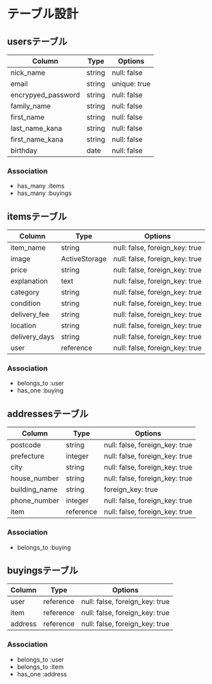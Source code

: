 # テーブル設計

## usersテーブル

| Column              | Type           | Options      |
| ------------------- | -------------- | ------------ |
| nick_name           | string         | null: false  |
| email               | string         | unique: true |
| encrypyed_password  | string         | null: false  |
| family_name         | string         | null: false  |
| first_name          | string         | null: false  |
| last_name_kana      | string         | null: false  |
| first_name_kana     | string         | null: false  |
| birthday            | date           | null: false  |

### Association

- has_many :items
- has_many :buyings

## itemsテーブル

| Column         | Type           | Options                        |
| -------------- | -------------- | ------------------------------ |
| item_name      | string         | null: false, foreign_key: true |
| image          | ActiveStorage  | null: false, foreign_key: true |
| price          | string         | null: false, foreign_key: true |
| explanation    | text           | null: false, foreign_key: true |
| category       | string         | null: false, foreign_key: true |
| condition      | string         | null: false, foreign_key: true |
| delivery_fee   | string         | null: false, foreign_key: true |
| location       | string         | null: false, foreign_key: true |
| delivery_days  | string         | null: false, foreign_key: true |
| user           | reference      | null: false, foreign_key: true |

### Association

- belongs_to :user
- has_one :buying

## addressesテーブル

| Column        | Type            | Options                        |
| ------------- | --------------- | ------------------------------ |
| postcode      | string          | null: false, foreign_key: true |
| prefecture    | integer         | null: false, foreign_key: true |
| city          | string          | null: false, foreign_key: true |
| house_number  | string          | null: false, foreign_key: true |
| building_name | string          | foreign_key: true              |
| phone_number  | integer         | null: false, foreign_key: true |
| item          | reference       | null: false, foreign_key: true |

### Association

- belongs_to :buying

## buyingsテーブル

| Column         | Type           | Options                        |
| -------------- | -------------- | ------------------------------ |
| user           | reference      | null: false, foreign_key: true |
| item           | reference      | null: false, foreign_key: true |
| address        | reference      | null: false, foreign_key: true |

### Association

- belongs_to :user
- belongs_to :item
- has_one :address